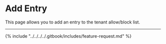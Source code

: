 # Add Entry

This page allows you to add an entry to the tenant allow/block list.&#x20;

***

{% include "../../../../.gitbook/includes/feature-request.md" %}
